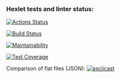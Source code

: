 ### Hexlet tests and linter status:
[![Actions Status](https://github.com/NEK1FEKS/frontend-project-46/workflows/hexlet-check/badge.svg)](https://github.com/NEK1FEKS/frontend-project-46/actions)

[![Build Status](https://github.com/NEK1FEKS/frontend-project-46/actions/workflows/jest-test.yml/badge.svg)](https://github.com/NEK1FEKS/frontend-project-46/actions/workflows/jest-test.yml)

[![Maintainability](https://api.codeclimate.com/v1/badges/2cc1d6d986f0bf2f6824/maintainability)](https://codeclimate.com/github/NEK1FEKS/frontend-project-46/maintainability)

[![Test Coverage](https://api.codeclimate.com/v1/badges/2cc1d6d986f0bf2f6824/test_coverage)](https://codeclimate.com/github/NEK1FEKS/frontend-project-46/test_coverage)

Comparison of flat files (JSON):
[![asciicast](https://asciinema.org/a/591928.svg)](https://asciinema.org/a/591928)